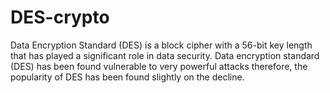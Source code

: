 # DES-crypto
Data Encryption Standard (DES) is a block cipher with a 56-bit key length that has played a significant role in data security. Data encryption standard (DES) has been found vulnerable to very powerful attacks therefore, the popularity of DES has been found slightly on the decline.
